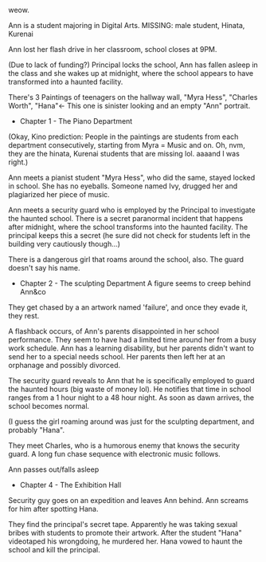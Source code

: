 weow.

Ann is a student majoring in Digital Arts.
MISSING: male student, Hinata, Kurenai 

Ann lost her flash drive in her classroom, school closes at 9PM.

(Due to lack of funding?) Principal locks the school, Ann has fallen asleep in the class and she wakes up at midnight, where the school appears to have transformed into a haunted facility.

There's 3 Paintings of teenagers on the hallway wall, "Myra Hess", "Charles Worth", "Hana"<- This one is sinister looking and an empty "Ann" portrait.

- Chapter 1 - The Piano Department

(Okay, Kino prediction: People in the paintings are students from each department consecutively, starting from Myra = Music and on. Oh, nvm, they are the hinata, Kurenai students that are missing lol. aaaand I was right.)

Ann meets a pianist student "Myra Hess", who did the same, stayed locked in school. She has no eyeballs. Someone named Ivy, drugged her and plagiarized her piece of music.

Ann meets a security guard who is employed by the Principal to investigate the haunted school. There is a secret paranormal incident that happens after midnight, where the school transforms into the haunted facility. The principal keeps this a secret (he sure did not check for students left in the building very cautiously though...)

There is a dangerous girl that roams around the school, also. The guard doesn't say his name.

- Chapter 2 - The sculpting Department
A figure seems to creep behind Ann&co

They get chased by a an artwork named 'failure', and once they evade it, they rest.

A flashback occurs, of Ann's parents disappointed in her school performance. They seem to have had a limited time around her from a busy work schedule. Ann has a learning disability, but her parents didn't want to send her to a special needs school. Her parents then left her at an orphanage and possibly divorced.

The security guard reveals to Ann that he is specifically employed to guard the haunted hours (big waste of money lol). He notifies that time in school ranges from a 1 hour night to a 48 hour night. As soon as dawn arrives, the school becomes normal.

(I guess the girl roaming around was just for the sculpting department, and probably "Hana".

They meet Charles, who is a humorous enemy that knows the security guard. A long fun chase sequence with electronic music follows.

Ann passes out/falls asleep

- Chapter 4 - The Exhibition Hall

Security guy goes on an expedition and leaves Ann behind. Ann screams for him after spotting Hana.

They find the principal's secret tape. Apparently he was taking sexual bribes with students to promote their artwork. After the student "Hana" videotaped his wrongdoing, he murdered her. Hana vowed to haunt the school and kill the principal.


